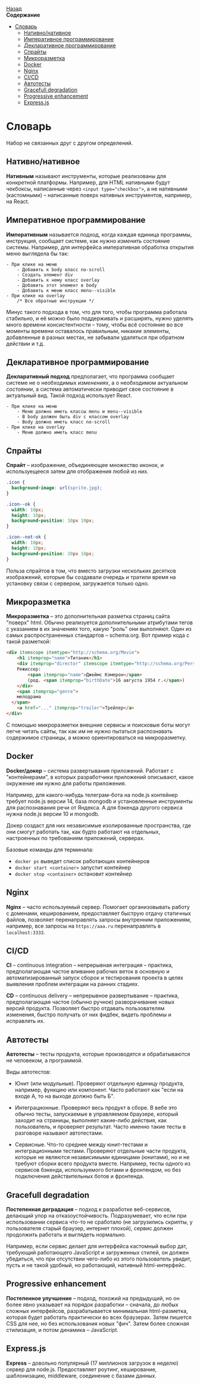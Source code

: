 <!-- START doctoc generated TOC please keep comment here to allow auto update -->
<!-- DON'T EDIT THIS SECTION, INSTEAD RE-RUN doctoc TO UPDATE -->
[Назад](README.md)<br />**Содержание**

- [Словарь](#%D1%81%D0%BB%D0%BE%D0%B2%D0%B0%D1%80%D1%8C)
  - [Нативно/нативное](#%D0%BD%D0%B0%D1%82%D0%B8%D0%B2%D0%BD%D0%BE%D0%BD%D0%B0%D1%82%D0%B8%D0%B2%D0%BD%D0%BE%D0%B5)
  - [Императивное программирование](#%D0%B8%D0%BC%D0%BF%D0%B5%D1%80%D0%B0%D1%82%D0%B8%D0%B2%D0%BD%D0%BE%D0%B5-%D0%BF%D1%80%D0%BE%D0%B3%D1%80%D0%B0%D0%BC%D0%BC%D0%B8%D1%80%D0%BE%D0%B2%D0%B0%D0%BD%D0%B8%D0%B5)
  - [Декларативное программирование](#%D0%B4%D0%B5%D0%BA%D0%BB%D0%B0%D1%80%D0%B0%D1%82%D0%B8%D0%B2%D0%BD%D0%BE%D0%B5-%D0%BF%D1%80%D0%BE%D0%B3%D1%80%D0%B0%D0%BC%D0%BC%D0%B8%D1%80%D0%BE%D0%B2%D0%B0%D0%BD%D0%B8%D0%B5)
  - [Спрайты](#%D1%81%D0%BF%D1%80%D0%B0%D0%B9%D1%82%D1%8B)
  - [Микроразметка](#%D0%BC%D0%B8%D0%BA%D1%80%D0%BE%D1%80%D0%B0%D0%B7%D0%BC%D0%B5%D1%82%D0%BA%D0%B0)
  - [Docker](#docker)
  - [Nginx](#nginx)
  - [CI/CD](#cicd)
  - [Автотесты](#%D0%B0%D0%B2%D1%82%D0%BE%D1%82%D0%B5%D1%81%D1%82%D1%8B)
  - [Gracefull degradation](#gracefull-degradation)
  - [Progressive enhancement](#progressive-enhancement)
  - [Express.js](#expressjs)

<!-- END doctoc generated TOC please keep comment here to allow auto update -->

# Словарь

Набор не связанных друг с другом определений. 

## Нативно/нативное

**Нативным** называют инструменты, которые реализованы для конкретной платформы. Например, для HTML нативными будут чекбоксы, написанные через `<input type="checkbox">`, а не нативными (кастомными) – написанные поверх нативных инструментов, например, на React.  

## Императивное программирование

**Императивным** называется подход, когда каждая единица программы, инструкция, сообщает системе, как нужно *изменить* состояние системы. Например, для интерфейса императивная обработка открытия меню выглядела бы так:

```
- При клике на меню
	- Добавить к body класс no-scroll
	- Создать элемент div
	- Добавить к нему класс overlay
	- Добавить этот элемент в body
	- Добавить к меню класс menu--visible
- При клике на overlay
	/* Все обратные инструкции */
```

Минус такого подхода в том, что для того, чтобы программа работала стабильно, и её можно было поддерживать и расширять, нужно уделять много времени консистентности – тому, чтобы всё состояние во все моменты времени оставалось правильным, никакие элементы, добавленные в разных местах, не забывали удаляться при обратном действии и т.д.

## Декларативное программирование

**Декларативный подход** предполагает, что программа сообщает системе не о необходимых *изменениях*, а о необходимом актуальном *состоянии*, а система автоматически приводит свое состояние в актуальный вид. Такой подход использует React.

```
- При клике на меню
	- Меню должно иметь классы menu и menu--visible
	- В body должен быть div с классом overlay
	- Body должно иметь класс no-scroll
- При клике на overlay 
	- Меню должно иметь класс menu
```

## Спрайты

**Спрайт** – изображение, объединяющее множество иконок, и используещееся затем для отображения любой из них. 

```css
.icon {
  background-image: url(sprite.jpg);
}

.icon--ok {
  width: 10px;
  height: 10px;
  background-position: 10px 10px;
}

.icon--not-ok {
  width: 10px;
  height: 10px;
  background-position: 20px 10px;
}
```

Польза спрайтов в том, что вместо загрузки нескольких десятков изображений, которые бы создавали очередь и тратили время на установку связи с сервером, загружается только одно.

## Микроразметка

**Микроразметка** – это дополнительная разметка страниц сайта "поверх" html. Обычно реализуется дополнительными атрибутами тегов с указанием в их значениях того, какую "роль" они выполняют. Один из самых распространенных стандартов – schema.org. Вот пример кода с такой разметкой:

```html
<div itemscope itemtype="http://schema.org/Movie">
	<h1 itemprop="name">Титаник</h1>
	<div itemprop="director" itemscope itemtype="http://schema.org/Person">
    Режиссер:
		<span itemprop="name">Джеймс Кэмерон</span>
		(род. <span itemprop="birthDate">16 августа 1954 г.</span>)
	</div>
	<span itemprop="genre">
    мелодрама
  </span>
	<a href="..." itemprop="trailer">Трейлер</a>
</div>
```

С помощью микроразметки внешние сервисы и поисковые боты могут легче читать сайты, так как им не нужно пытаться распознавать содержимое страницы, а можно ориентироваться на микроразметку.

## Docker

**Docker/докер** – система развертывания приложений. Работает с "контейнерами", в которых разработчики приложений описывают, какое окружение им нужно для работы приложения.

Например, для какого-нибудь телеграм-бота на node.js контейнер требует node.js версии 14, база mongodb и установленные инструменты для распознавания речи от Яндекса. А для бэкенда другого сервиса нужна node.js версии 10 и mongodb. 

Докер создаст для них независимые изолированные пространства, где они смогут работать так, как будто работают на отдельных, настроенных по требованиям приложений, серверах.

Базовые команды для терминала:

- `docker ps` выведет список работающих контейнеров
- `docker start <container>` запустит контейнер
- `docker stop <container>` остановит контейнер

## Nginx

**Nginx** – часто используемый сервер. Помогает организовывать работу с доменами, кешированием, предоставляет быструю отдачу статичных файлов, позволяет перенаправлять запросы внутренним приложениям, например, все запросы на `https://aaa.ru` перенаправлять в `localhost:3333`.

## CI/CD

**CI** – continuous integration – непрерывная интеграция – практика, предполагающая частое вливание рабочих веток в основную и автоматизированный запуск сборок и тестирования проекта в целях выявления проблем интеграции на ранних стадиях.

**CD** – continuous delivery – непрерывное развертывание – практика, предполагающая частое (обычно ручное) разворачивание новых версий продукта. Позволяет быстро отдавать пользователям изменения, быстро получать от них фидбек, видеть проблемы и исправлять их.

## Автотесты

**Автотесты** – тесты продукта, которые производятся и обрабатываются не человеком, а программой. 

Виды автотестов:

- Юнит (или модульные).
  Проверяют отдельную единицу продукта, например, функцию или компонент. Часто работают как "если на входе А, то на выходе должно быть Б".

- Интеграционные.
  Проверяют весь продукт в сборе. В вебе это обычно тесты, запускаемые в управляемом браузере, который заходит на страницы, выполняет какие-либо действия, как пользователь, и проверяет результат. Часто именно такие тесты в разговоре называют автотестами.

- Сервисные. 
Что-то среднее между юнит-тестами и интеграционными тестами. Проверяют отдельные части продукта, которые не являются независимыми единицами (юнитами), но и не требуют сборки всего продукта вместе. Например, тесты одного из сервисов бэкенда, используемого ботами и фронтендом, но без подключения действительных ботов и фронтенда.

## Gracefull degradation

**Постепенная деградация** – подход к разработке веб-сервисов, делающий упор на отказоустойчивость. Подразумевает, что если при использовании сервиса что-то не сработало (не загрузились скрипты, у пользователя старый браузер, интернет плохой), сервис должен продолжить работать и выглядеть нормально. 

Например, если сервис делает для интерфейса кастомный выбор дат, требующий работающего JavaScript и загруженных стилей, он должен убедиться, что при отсутствии чего-либо из этого пользователь увидит, пусть и не такой удобный, но работающий, нативный html-интерфейс.

## Progressive enhancement

**Постепенное улучшение** – подход, похожий на предыдущий, но он более явно указывает на порядок разработки – сначала, до любых сложных интерфейсов, разрабатывается минимальная html-разметка, которая будет работать практически во всех браузерах. Затем пишется CSS для нее, но без использования новых "фич". Затем более сложная стилизация, и потом динамика – JavaScript.

## Express.js

**Express** – довольно популярный (17 миллионов загрузок в неделю) сервер для node.js. Предоставляет роутинг, кеширование, шаблонизацию, middleware, соединение с базами данных.